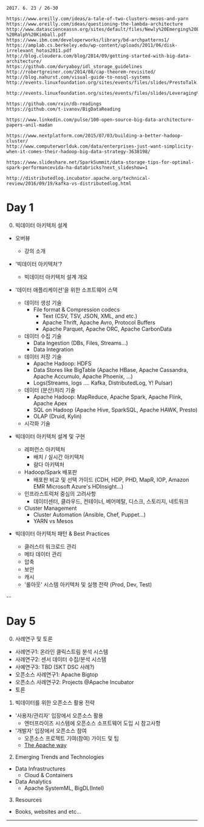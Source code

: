 ```
2017. 6. 23 / 26-30
```
```
https://www.oreilly.com/ideas/a-tale-of-two-clusters-mesos-and-yarn
https://www.oreilly.com/ideas/questioning-the-lambda-architecture
http://www.datascienceassn.org/sites/default/files/Newly%20Emerging%20Best%20Practices%20for%20Big%20Data%20-%20Ralph%20Kimball.pdf
https://www.ibm.com/developerworks/library/bd-archpatterns1/
https://amplab.cs.berkeley.edu/wp-content/uploads/2011/06/disk-irrelevant_hotos2011.pdf
http://blog.cloudera.com/blog/2014/09/getting-started-with-big-data-architecture/
https://github.com/dvryaboy/idl_storage_guidelines
http://robertgreiner.com/2014/08/cap-theorem-revisited/
http://blog.nahurst.com/visual-guide-to-nosql-systems
http://events.linuxfoundation.org/sites/events/files/slides/PrestoTalk.pdf

http://events.linuxfoundation.org/sites/events/files/slides/Leveraging%20Docker%20for%20Hadoop%20Build%20Automation%20and%20Big%20Data%20Stack%20Provisioning.pdf

https://github.com/rxin/db-readings
https://github.com/t-ivanov/BigDataReading

https://www.linkedin.com/pulse/100-open-source-big-data-architecture-papers-anil-madan

https://www.nextplatform.com/2015/07/03/building-a-better-hadoop-cluster/
http://www.computerworlduk.com/data/enterprises-just-want-simplicity-when-it-comes-their-hadoop-big-data-strategy-3638198/

https://www.slideshare.net/SparkSummit/data-storage-tips-for-optimal-spark-performancevida-ha-databricks?next_slideshow=1

http://distributedlog.incubator.apache.org/technical-review/2016/09/19/kafka-vs-distributedlog.html
```

# Day 1

0. 빅데이터 아키텍처 설계
- 오버뷰
  * 강의 소개

- '빅데이터 아키텍처'?
  * 빅데이터 아키텍처 설계 개요

- '데이터 애플리케이션'을 위한 소프트웨어 스택
  * 데이터 생성 기술
    * File format & Compression codecs 
      * Text (CSV, TSV, JSON, XML, and etc.)
      * Apache Thrift, Apache Avro, Protocol Buffers
      * Apache Parquet, Apache ORC, Apache CarbonData
  * 데이터 수집 기술
    * Data Ingestion (DBs, Files, Streams...)
    * Data Integration
  * 데이터 저장 기술
    * Apache Hadoop: HDFS
    * Data Stores like BigTable (Apache HBase, Apache Cassandra, Apache Accumulo, Apache Phoenix, ...)
    * Logs(Streams, logs .... Kafka, DistributedLog, Y! Pulsar)
  * 데이터 (분산)처리 기술
    * Apache Hadoop: MapReduce, Apache Spark, Apache Flink, Apache Apex
    * SQL on Hadoop (Apache Hive, SparkSQL, Apache HAWK, Presto)
    * OLAP (Druid, Kylin)
  * 시각화 기술

- 빅데이터 아키텍처 설계 및 구현
  * 레퍼런스 아키텍처
    * 배치 / 실시간 아키텍처
    * 람다 아키텍처
  * Hadoop/Spark 배포판
    * 배포판 비교 및 선택 가이드 (CDH, HDP, PHD, MapR, IOP, Amazon EMR Microsoft Azure's HDInsight...)
  * 인프라스트럭처 중심의 고려사항 
    * 데이터센터, 클라우드, 컨테이너, 베어메탈, 디스크, 스토리지, 네트워크
  * Cluster Management
    * Cluster Automation (Ansible, Chef, Puppet...)
    * YARN vs Mesos
  
- 빅데이터 아키텍처 패턴 & Best Practices
  * 클러스터 워크로드 관리
  * 메타 데이터 관리
  * 압축
  * 보안
  * 캐시
  * '롤아웃' 시스템 아키텍처 및 실행 전략 (Prod, Dev, Test)

--

# Day 5

0. 사례연구 및 토론
- 사례연구1: 온라인 클릭스트림 분석 시스템
- 사례연구2: 센서 데이터 수집/분석 시스템
- 사예연구3: TBD (SKT DSC 사례?) 
- 오픈소스 사례연구1: Apache Bigtop
- 오픈소스 사례연구2: Projects @Apache Incubator
- 토론

1. 빅데이터를 위한 오픈소스 활용 전략
- '사용자/관리자' 입장에서 오픈소스 활용
  * 엔터프라이즈 시스템에 오픈소스 소프트웨어 도입 시 참고사항
- '개발자' 입장에서 오픈소스 참여
  * 오픈소스 프로젝트 기여(참여) 가이드 및 팁
  * [The Apache way](https://www.apache.org/foundation/how-it-works.html)

2. Emerging Trends and Technologies
- Data Infrastructures
  * Cloud & Containers
- Data Analytics
  * Apache SystemML, BigDL(Intel)

3. Resources
- Books, websites and etc...


----



